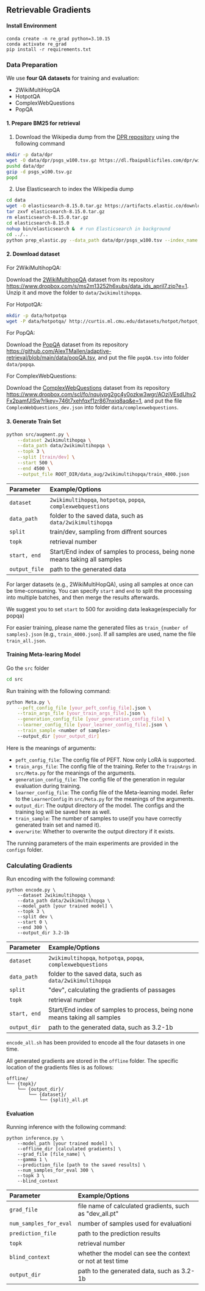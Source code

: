 ## Retrievable Gradients

#### Install Environment

```
conda create -n re_grad python=3.10.15
conda activate re_grad 
pip install -r requirements.txt
```

### Data Preparation

We use **four QA datasets** for training and evaluation:

- 2WikiMultiHopQA
- HotpotQA
- ComplexWebQuestions
- PopQA

#### 1. Prepare BM25 for retrieval

1. Download the Wikipedia dump from the [DPR repository](https://github.com/facebookresearch/DPR/blob/main/dpr/data/download_data.py#L32) using the following command

```bash
mkdir -p data/dpr
wget -O data/dpr/psgs_w100.tsv.gz https://dl.fbaipublicfiles.com/dpr/wikipedia_split/psgs_w100.tsv.gz
pushd data/dpr
gzip -d psgs_w100.tsv.gz
popd
```

2. Use Elasticsearch to index the Wikipedia dump

```bash
cd data
wget -O elasticsearch-8.15.0.tar.gz https://artifacts.elastic.co/downloads/elasticsearch/elasticsearch-8.15.0-linux-x86_64.tar.gz  # download Elasticsearch
tar zxvf elasticsearch-8.15.0.tar.gz
rm elasticsearch-8.15.0.tar.gz 
cd elasticsearch-8.15.0
nohup bin/elasticsearch &  # run Elasticsearch in background
cd ../..
python prep_elastic.py --data_path data/dpr/psgs_w100.tsv --index_name wiki  # build index
```

#### 2. Download dataset

For 2WikiMultihopQA:

Download the [2WikiMultihopQA](https://www.dropbox.com/s/ms2m13252h6xubs/data_ids_april7.zip?e=1) dataset from its repository https://www.dropbox.com/s/ms2m13252h6xubs/data_ids_april7.zip?e=1. Unzip it and move the folder to `data/2wikimultihopqa`.

For HotpotQA:

```bash
mkdir -p data/hotpotqa
wget -P data/hotpotqa/ http://curtis.ml.cmu.edu/datasets/hotpot/hotpot_dev_distractor_v1.json
```

For PopQA:

Download the [PopQA](https://github.com/AlexTMallen/adaptive-retrieval?tab=readme-ov-file#popqa) dataset from its repository https://github.com/AlexTMallen/adaptive-retrieval/blob/main/data/popQA.tsv, and put the file `popQA.tsv` into folder `data/popqa`.

For ComplexWebQuestions:

Download the [ComplexWebQuestions](https://www.tau-nlp.sites.tau.ac.il/compwebq) dataset from its repository https://www.dropbox.com/scl/fo/nqujvpg2gc4y0ozkw3wgr/AOzjVEsdUhv2Fx2pamfJlSw?rlkey=746t7xehfqxf1zr867nxiq8aq&e=1, and put the file `ComplexWebQuestions_dev.json` into folder `data/complexwebquestions`.

#### 3. Generate Train Set

```bash
python src/augment.py \
    --dataset 2wikimultihopqa \
    --data_path data/2wikimultihopqa \
    --topk 3 \
    --split [train/dev] \
    --start 500 \
    --end 4500 \
    --output_file ROOT_DIR/data_aug/2wikimultihopqa/train_4000.json

```

| **Parameter** | **Example/Options**                                          |
| :------------ | :----------------------------------------------------------- |
| `dataset`     | `2wikimultihopqa`, `hotpotqa`, `popqa`, `complexwebquestions` |
| `data_path`   | folder to the saved data, such as `data/2wikimultihopqa`     |
| `split`       | train/dev, sampling from diffrent sources                    |
| `topk`        | retrieval number                                             |
| `start, end ` | Start/End index of samples to process, being none means taking all samples |
| `output_file` | path to the generated data                                   |

For larger datasets (e.g., 2WikiMultiHopQA), using all samples at once can be time-consuming. You can specify `start` and `end` to split the processing into multiple batches, and then merge the results afterwards.

We suggest you to set `start` to 500 for avoiding data leakage(especially for popqa)

For easier training, please name the generated files as `train_{number of samples}.json` (e.g., `train_4000.json`). If all samples are used, name the file `train_all.json`.

#### Training Meta-learing Model

Go the `src` folder

```bash
cd src
```

Run training with the following command:

```bash
python Meta.py \
	--peft_config_file [your_peft_config_file].json \
	--train_args_file [your_train_args_file].json \
	--generation_config_file [your_generation_config_file] \
	--learner_config_file [your_learner_config_file].json \
	--train_sample <number of samples>
	--output_dir [your_output_dir]
```

Here is the meanings of arguments:

- `peft_config_file`: The config file of PEFT. Now only LoRA is supported.
- `train_args_file`: The config file of the training. Refer to the `TrainArgs` in `src/Meta.py` for the meanings of the arguments.
- `generation_config_file`: The config file of the generation in regular evaluation during training.
- `learner_config_file`: The config file of the Meta-learning model. Refer to the `LearnerConfig` in `src/Meta.py` for the meanings of the arguments.
- `output_dir`: The output directory of the model. The configs and the training log will be saved here as well.
- `train_sample`: The number of samples to use(if you have correctly generated train set and named it). 
- `overwrite`: Whether to overwrite the output directory if it exists.

The running parameters of the main experiments are provided in the `configs` folder.

### Calculating Gradients

Run encoding with the following command:

```
python encode.py \
	--dataset 2wikimultihopqa \
	--data_path data/2wikimultihopqa \
	--model_path [your trained model] \
	--topk 3 \
	--split dev \
	--start 0 \
	--end 300 \
	--output_dir 3.2-1b
```

| **Parameter** | **Example/Options**                                          |
| :------------ | :----------------------------------------------------------- |
| `dataset`     | `2wikimultihopqa`, `hotpotqa`, `popqa`, `complexwebquestions` |
| `data_path`   | folder to the saved data, such as `data/2wikimultihopqa`     |
| `split`       | "dev", calculating the gradients of passages                 |
| `topk`        | retrieval number                                             |
| `start, end ` | Start/End index of samples to process, being none means taking all samples |
| `output_dir`  | path to the generated data, such as 3.2-1b                   |

`encode_all.sh` has been provided to encode all the four datasets in one time.

All generated gradients are stored in the `offline` folder. The specific location of the gradients files is as follows:

```
offline/
└── {topk}/
    └── {output_dir}/
        └── {dataset}/
            └── {split}_all.pt
```

#### Evaluation

Running inference with the following command:

```
python inference.py \
    --model_path [your trained model] \
    --offline_dir [calculated gradients] \
    --grad_file [file_name] \
    --gamma 1 \
    --prediction_file [path to the saved results] \
    --num_samples_for_eval 300 \
    --topk 3 \
    --blind_context
```

| **Parameter**          | **Example/Options**                                       |
| :--------------------- | :-------------------------------------------------------- |
| `grad_file`            | file name of calculated gradients, such as "dev_all.pt"  |
| `num_samples_for_eval` | number of samples used for evaluationi                    |
| `prediction_file`      | path to the prediction results                            |
| `topk`                 | retrieval number                                          |
| `blind_context `       | whether the model can see the context or not at test time |
| `output_dir`           | path to the generated data, such as 3.2-1b                |
